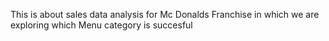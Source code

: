 This is about sales data analysis for Mc Donalds Franchise in which we are exploring which Menu category is succesful
